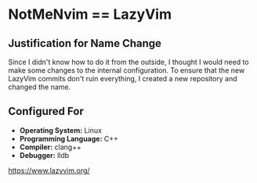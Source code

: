 # NotMeNvim == LazyVim

## Justification for Name Change
Since I didn't know how to do it from the outside, I thought I would need to make some changes to the internal configuration. To ensure that the new LazyVim commits don't ruin everything, I created a new repository and changed the name.

## Configured For
- **Operating System:** Linux
- **Programming Language:** C++
- **Compiler:** clang++
- **Debugger:** lldb

https://www.lazyvim.org/
